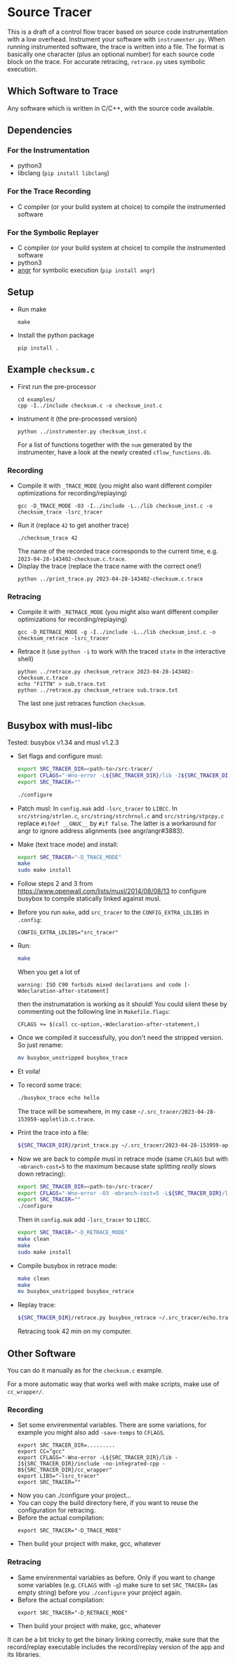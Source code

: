 # Source Tracer

This is a draft of a control flow tracer based on source code instrumentation with a low overhead.
Instrument your software with `instrumenter.py`. When running instrumented software, the trace is written into a file.
The format is basically one character (plus an optional number)
for each source code block on the trace.
For accurate retracing, `retrace.py` uses symbolic execution.

## Which Software to Trace

Any software which is written in C/C++, with the source code available.

## Dependencies
### For the Instrumentation

* python3
* libclang (`pip install libclang`)

### For the Trace Recording

* C compiler (or your build system at choice) to compile the instrumented software

### For the Symbolic Replayer

* C compiler (or your build system at choice) to compile the instrumented software
* python3
* [angr](https://angr.io) for symbolic execution (`pip install angr`)

## Setup

* Run make
  ```
  make
  ```
* Install the python package
  ```
  pip install .
  ```

## Example `checksum.c`

* First run the pre-processor
  ```
  cd examples/
  cpp -I../include checksum.c -o checksum_inst.c
  ```
* Instrument it (the pre-processed version)
  ```
  python ../instrumenter.py checksum_inst.c
  ```
  For a list of functions together with the `num` generated by the instrumenter,
  have a look at the newly created `cflow_functions.db`.
### Recording
* Compile it with `_TRACE_MODE` (you might also want different compiler optimizations for recording/replaying)
  ```
  gcc -D_TRACE_MODE -O3 -I../include -L../lib checksum_inst.c -o checksum_trace -lsrc_tracer
  ```
* Run it (replace `42` to get another trace) 
  ```
  ./checksum_trace 42
  ```
  The name of the recorded trace corresponds to the current time, e.g. `2023-04-28-143402-checksum.c.trace`.
* Display the trace (replace the trace name with the correct one!)
  ```
  python ../print_trace.py 2023-04-28-143402-checksum.c.trace
  ```
### Retracing
* Compile it with `_RETRACE_MODE` (you might also want different compiler optimizations for recording/replaying)
  ```
  gcc -D_RETRACE_MODE -g -I../include -L../lib checksum_inst.c -o checksum_retrace -lsrc_tracer
  ```
* Retrace it (use `python -i` to work with the traced `state` in the interactive shell)
  ```
  python ../retrace.py checksum_retrace 2023-04-28-143402-checksum.c.trace
  echo "F1TTN" > sub.trace.txt
  python ../retrace.py checksum_retrace sub.trace.txt
  ```
  The last one just retraces function `checksum`.

## Busybox with musl-libc

Tested: busybox v1.34 and musl v1.2.3

* Set flags and configure musl:

  ```bash
  export SRC_TRACER_DIR=<path-to>/src-tracer/
  export CFLAGS="-Wno-error -L${SRC_TRACER_DIR}/lib -I${SRC_TRACER_DIR}/include -no-integrated-cpp -B${SRC_TRACER_DIR}/cc_wrapper"
  export SRC_TRACER=""

  ./configure
  ```

* Patch musl: In `config.mak` add `-lsrc_tracer` to `LIBCC`.
In `src/string/strlen.c`, `src/string/strchrnul.c` and
`src/string/stpcpy.c` replace `#ifdef __GNUC__` by `#if false`.
The latter is a workaround for angr to ignore address alignments (see angr/angr#3883).

* Make (text trace mode) and install:
  ```bash
  export SRC_TRACER="-D_TRACE_MODE"
  make
  sudo make install
  ```

* Follow steps 2 and 3 from https://www.openwall.com/lists/musl/2014/08/08/13
to configure busybox to compile statically linked against musl.

* Before you run `make`, add `src_tracer` to the `CONFIG_EXTRA_LDLIBS`
in `.config`:

  ```
  CONFIG_EXTRA_LDLIBS="src_tracer"
  ```

* Run:

  ```bash
  make
  ```

  When you get a lot of

  ```
  warning: ISO C90 forbids mixed declarations and code [-Wdeclaration-after-statement]
  ```
  then the instrumatation is working as it should! You could silent these by
  commenting out the following line in `Makefile.flags`:
  ```
  CFLAGS += $(call cc-option,-Wdeclaration-after-statement,)
  ```

* Once we compiled it successfully, you don't need the stripped version.
  So just rename:

  ```bash
  mv busybox_unstripped busybox_trace
  ```

* Et voila!

* To record some trace:

  ```bash
  ./busybox_trace echo hello
  ```

  The trace will be somewhere, in my case `~/.src_tracer/2023-04-28-153959-appletlib.c.trace`.

* Print the trace into a file:

  ```bash
  ${SRC_TRACER_DIR}/print_trace.py ~/.src_tracer/2023-04-28-153959-appletlib.c.trace > ~/.src_tracer/echo.trace.txt
  ```

* Now we are back to compile musl in retrace mode (same `CFLAGS` but with `-mbranch-cost=5` to the maximum
  because state splitting _really_ slows down retracing):

  ```bash
  export SRC_TRACER_DIR=<path-to>/src-tracer/
  export CFLAGS="-Wno-error -O3 -mbranch-cost=5 -L${SRC_TRACER_DIR}/lib -I${SRC_TRACER_DIR}/include -no-integrated-cpp -B${SRC_TRACER_DIR}/cc_wrapper"
  export SRC_TRACER=""
  ./configure
  ```
  Then in `config.mak` add `-lsrc_tracer` to `LIBCC`.
  ```bash
  export SRC_TRACER="-D_RETRACE_MODE"
  make clean
  make
  sudo make install
  ```

* Compile busybox in retrace mode:

  ```bash
  make clean
  make
  mv busybox_unstripped busybox_retrace
  ```

* Replay trace:

  ```bash
  ${SRC_TRACER_DIR}/retrace.py busybox_retrace ~/.src_tracer/echo.trace.txt
  ```

  Retracing took 42 min on my computer.

## Other Software

You can do it manually as for the `checksum.c` example.

For a more automatic way that works well with make scripts, make use of `cc_wrapper/`.

### Recording
* Set some envirenmental variables. There are some variations, for example you might also add `-save-temps` to `CFLAGS`.
  ```
  export SRC_TRACER_DIR=.........
  export CC="gcc"
  export CFLAGS="-Wno-error -L${SRC_TRACER_DIR}/lib -I${SRC_TRACER_DIR}/include -no-integrated-cpp -B${SRC_TRACER_DIR}/cc_wrapper"
  export LIBS="-lsrc_tracer"
  export SRC_TRACER=""
  ```
* Now you can ./configure your project...
* You can copy the build directory here, if you want to reuse the configuration for retracing.
* Before the actual compilation:
  ```
  export SRC_TRACER="-D_TRACE_MODE"
  ```
* Then build your project with make, gcc, whatever

### Retracing
* Same envirenmental variables as before. Only if you want to change some variables (e.g. `CFLAGS` with `-g`) make sure
to set `SRC_TRACER=` (as empty string) before you `./configure` your project again.
* Before the actual compilation:
  ```
  export SRC_TRACER="-D_RETRACE_MODE"
  ```
* Then build your project with make, gcc, whatever

It can be a bit tricky to get the binary linking correctly,
make sure that the record/replay executable includes the record/replay
version of the app and its libraries.
